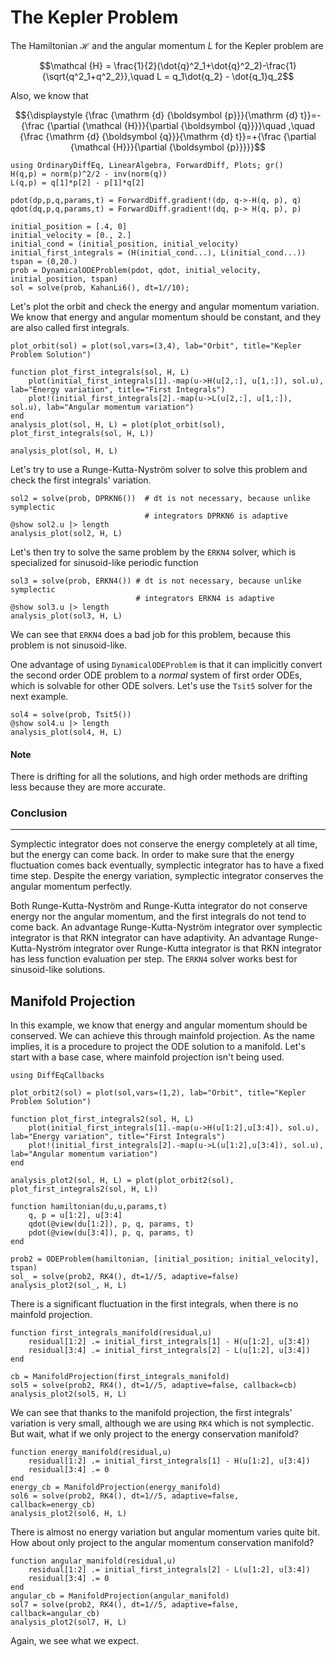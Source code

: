 # The Kepler Problem

The Hamiltonian $\mathcal {H}$ and the angular momentum $L$ for the Kepler problem are

$$\mathcal {H} = \frac{1}{2}(\dot{q}^2_1+\dot{q}^2_2)-\frac{1}{\sqrt{q^2_1+q^2_2}},\quad
L = q_1\dot{q_2} - \dot{q_1}q_2$$

Also, we know that

$${\displaystyle {\frac {\mathrm {d} {\boldsymbol {p}}}{\mathrm {d} t}}=-{\frac {\partial {\mathcal {H}}}{\partial {\boldsymbol {q}}}}\quad ,\quad {\frac {\mathrm {d} {\boldsymbol {q}}}{\mathrm {d} t}}=+{\frac {\partial {\mathcal {H}}}{\partial {\boldsymbol {p}}}}}$$

```@example kepler
using OrdinaryDiffEq, LinearAlgebra, ForwardDiff, Plots; gr()
H(q,p) = norm(p)^2/2 - inv(norm(q))
L(q,p) = q[1]*p[2] - p[1]*q[2]

pdot(dp,p,q,params,t) = ForwardDiff.gradient!(dp, q->-H(q, p), q)
qdot(dq,p,q,params,t) = ForwardDiff.gradient!(dq, p-> H(q, p), p)

initial_position = [.4, 0]
initial_velocity = [0., 2.]
initial_cond = (initial_position, initial_velocity)
initial_first_integrals = (H(initial_cond...), L(initial_cond...))
tspan = (0,20.)
prob = DynamicalODEProblem(pdot, qdot, initial_velocity, initial_position, tspan)
sol = solve(prob, KahanLi6(), dt=1//10);
```

Let's plot the orbit and check the energy and angular momentum variation. We know that energy and angular momentum should be constant, and they are also called first integrals.

```@example kepler
plot_orbit(sol) = plot(sol,vars=(3,4), lab="Orbit", title="Kepler Problem Solution")

function plot_first_integrals(sol, H, L)
    plot(initial_first_integrals[1].-map(u->H(u[2,:], u[1,:]), sol.u), lab="Energy variation", title="First Integrals")
    plot!(initial_first_integrals[2].-map(u->L(u[2,:], u[1,:]), sol.u), lab="Angular momentum variation")
end
analysis_plot(sol, H, L) = plot(plot_orbit(sol), plot_first_integrals(sol, H, L))
```

```@example kepler
analysis_plot(sol, H, L)
```

Let's try to use a Runge-Kutta-Nyström solver to solve this problem and check the first integrals' variation.

```@example kepler
sol2 = solve(prob, DPRKN6())  # dt is not necessary, because unlike symplectic
                              # integrators DPRKN6 is adaptive
@show sol2.u |> length
analysis_plot(sol2, H, L)
```

Let's then try to solve the same problem by the `ERKN4` solver, which is specialized for sinusoid-like periodic function

```@example kepler
sol3 = solve(prob, ERKN4()) # dt is not necessary, because unlike symplectic
                            # integrators ERKN4 is adaptive
@show sol3.u |> length
analysis_plot(sol3, H, L)
```

We can see that `ERKN4` does a bad job for this problem, because this problem is not sinusoid-like.

One advantage of using `DynamicalODEProblem` is that it can implicitly convert the second order ODE problem to a *normal* system of first order ODEs, which is solvable for other ODE solvers. Let's use the `Tsit5` solver for the next example.

```@example kepler
sol4 = solve(prob, Tsit5())
@show sol4.u |> length
analysis_plot(sol4, H, L)
```

#### Note

There is drifting for all the solutions, and high order methods are drifting less because they are more accurate.

### Conclusion

---

Symplectic integrator does not conserve the energy completely at all time, but the energy can come back. In order to make sure that the energy fluctuation comes back eventually, symplectic integrator has to have a fixed time step. Despite the energy variation, symplectic integrator conserves the angular momentum perfectly.

Both Runge-Kutta-Nyström and Runge-Kutta integrator do not conserve energy nor the angular momentum, and the first integrals do not tend to come back. An advantage Runge-Kutta-Nyström integrator over symplectic integrator is that RKN integrator can have adaptivity. An advantage Runge-Kutta-Nyström integrator over Runge-Kutta integrator is that RKN integrator has less function evaluation per step. The `ERKN4` solver works best for sinusoid-like solutions.

## Manifold Projection

In this example, we know that energy and angular momentum should be conserved. We can achieve this through mainfold projection. As the name implies, it is a procedure to project the ODE solution to a manifold. Let's start with a base case, where mainfold projection isn't being used.

```@example kepler
using DiffEqCallbacks

plot_orbit2(sol) = plot(sol,vars=(1,2), lab="Orbit", title="Kepler Problem Solution")

function plot_first_integrals2(sol, H, L)
    plot(initial_first_integrals[1].-map(u->H(u[1:2],u[3:4]), sol.u), lab="Energy variation", title="First Integrals")
    plot!(initial_first_integrals[2].-map(u->L(u[1:2],u[3:4]), sol.u), lab="Angular momentum variation")
end

analysis_plot2(sol, H, L) = plot(plot_orbit2(sol), plot_first_integrals2(sol, H, L))

function hamiltonian(du,u,params,t)
    q, p = u[1:2], u[3:4]
    qdot(@view(du[1:2]), p, q, params, t)
    pdot(@view(du[3:4]), p, q, params, t)
end

prob2 = ODEProblem(hamiltonian, [initial_position; initial_velocity], tspan)
sol_ = solve(prob2, RK4(), dt=1//5, adaptive=false)
analysis_plot2(sol_, H, L)
```

There is a significant fluctuation in the first integrals, when there is no mainfold projection.

```@example kepler
function first_integrals_manifold(residual,u)
    residual[1:2] .= initial_first_integrals[1] - H(u[1:2], u[3:4])
    residual[3:4] .= initial_first_integrals[2] - L(u[1:2], u[3:4])
end

cb = ManifoldProjection(first_integrals_manifold)
sol5 = solve(prob2, RK4(), dt=1//5, adaptive=false, callback=cb)
analysis_plot2(sol5, H, L)
```

We can see that thanks to the manifold projection, the first integrals' variation is very small, although we are using `RK4` which is not symplectic. But wait, what if we only project to the energy conservation manifold?

```@example kepler
function energy_manifold(residual,u)
    residual[1:2] .= initial_first_integrals[1] - H(u[1:2], u[3:4])
    residual[3:4] .= 0
end
energy_cb = ManifoldProjection(energy_manifold)
sol6 = solve(prob2, RK4(), dt=1//5, adaptive=false, callback=energy_cb)
analysis_plot2(sol6, H, L)
```

There is almost no energy variation but angular momentum varies quite bit. How about only project to the angular momentum conservation manifold?

```@example kepler
function angular_manifold(residual,u)
    residual[1:2] .= initial_first_integrals[2] - L(u[1:2], u[3:4])
    residual[3:4] .= 0
end
angular_cb = ManifoldProjection(angular_manifold)
sol7 = solve(prob2, RK4(), dt=1//5, adaptive=false, callback=angular_cb)
analysis_plot2(sol7, H, L)
```

Again, we see what we expect.
